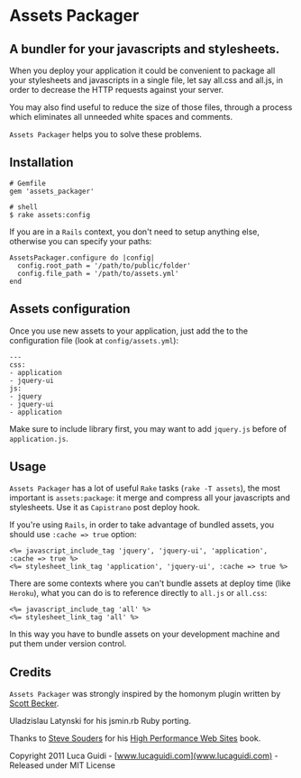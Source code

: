 # Assets Packager
## A bundler for your javascripts and stylesheets.

When you deploy your application it could be convenient to package all your
stylesheets and javascripts in a single file, let say all.css and all.js, in
order to decrease the HTTP requests against your server.

You may also find useful to reduce the size of those files, through a process
which eliminates all unneeded white spaces and comments.

`Assets Packager` helps you to solve these problems.

## Installation

    # Gemfile
    gem 'assets_packager'

    # shell
    $ rake assets:config

If you are in a `Rails` context, you don't need to setup anything else,
otherwise you can specify your paths:

    AssetsPackager.configure do |config|
      config.root_path = '/path/to/public/folder'
      config.file_path = '/path/to/assets.yml'
    end

## Assets configuration
Once you use new assets to your application, just add the to the configuration
file (look at `config/assets.yml`):

    ---
    css:
    - application
    - jquery-ui
    js:
    - jquery
    - jquery-ui
    - application

Make sure to include library first, you may want to add `jquery.js` before of
`application.js`.

## Usage
`Assets Packager` has a lot of useful `Rake` tasks (`rake -T assets`), the most
important is `assets:package`: it merge and compress all your javascripts and
stylesheets. Use it as `Capistrano` post deploy hook.

If you're using `Rails`, in order to take advantage of bundled assets,
you should use `:cache => true` option:

    <%= javascript_include_tag 'jquery', 'jquery-ui', 'application', :cache => true %>
    <%= stylesheet_link_tag 'application', 'jquery-ui', :cache => true %>

There are some contexts where you can't bundle assets at deploy time (like `Heroku`),
what you can do is to reference directly to `all.js` or `all.css`:

    <%= javascript_include_tag 'all' %>
    <%= stylesheet_link_tag 'all' %>

In this way you have to bundle assets on your development machine and put them under
version control.

## Credits
`Assets Packager` was strongly inspired by the homonym plugin written by
[Scott Becker](http://synthesis.sbecker.net/).

Uladzislau Latynski for his jsmin.rb Ruby porting.

Thanks to [Steve Souders](http://stevesouders.com/) for his [High Performance
Web Sites](http://oreilly.com/catalog/9780596529307) book.

Copyright 2011 Luca Guidi - [www.lucaguidi.com](www.lucaguidi.com) - Released under MIT License